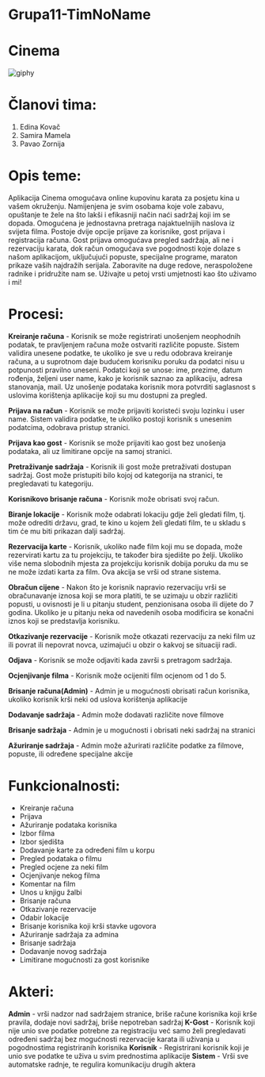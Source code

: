 

# Grupa11-TimNoName

# Cinema
![giphy](https://thumbs.gfycat.com/RigidWellmadeCowrie-size_restricted.gif)

# Članovi tima:

1. Edina Kovač
2. Samira Mamela
3. Pavao Zornija

# Opis teme:

Aplikacija Cinema omogućava online kupovinu karata za posjetu kina u vašem okruženju. Namijenjena je svim osobama koje vole zabavu, opuštanje te žele na što lakši i efikasniji način naći sadržaj koji im se dopada. Omogućena je jednostavna pretraga najaktuelnijih naslova iz svijeta filma. Postoje dvije opcije prijave za korisnike, gost prijava i registracija računa. Gost prijava omogućava pregled sadržaja, ali ne i rezervaciju karata, dok račun omogućava sve pogodnosti koje dolaze s našom aplikacijom, uključujući popuste, specijalne programe, maraton prikaze vaših najdražih serijala. Zaboravite na duge redove, neraspoložene radnike i pridružite nam se. Uživajte u petoj vrsti umjetnosti kao što uživamo i mi! 

# Procesi:

**Kreiranje računa** - Korisnik se može registrirati unošenjem neophodnih podatak, te pravljenjem računa može ostvariti različite popuste. Sistem validira unesene podatke, te ukoliko je sve u redu odobrava kreiranje računa, a u suprotnom daje budućem korisniku poruku da podatci nisu u potpunosti pravilno uneseni. Podatci koji se unose: ime, prezime, datum rođenja, željeni user name, kako je korisnik saznao za aplikaciju, adresa stanovanja, mail. Uz unošenje podataka korisnik mora potvrditi saglasnost s uslovima korištenja aplikacije koji su mu dostupni za pregled.

**Prijava na račun** - Korisnik se može prijaviti koristeći svoju lozinku i user name. Sistem validira podatke, te ukoliko postoji korisnik s unesenim podatcima, odobrava pristup stranici.

**Prijava kao gost** - Korisnik se može prijaviti kao gost bez unošenja podataka, ali uz limitirane opcije na samoj stranici.

**Pretraživanje sadržaja** - Korisnik ili gost može pretraživati dostupan sadržaj. Gost može pristupiti bilo kojoj od kategorija na stranici, te pregledavati tu kategoriju. 

**Korisnikovo brisanje računa** - Korisnik može obrisati svoj račun.

**Biranje lokacije** - Korisnik može odabrati lokaciju gdje želi gledati film, tj. može odrediti državu, grad, te kino u kojem želi gledati film, te u skladu s tim će mu biti prikazan dalji sadržaj.

**Rezervacija karte** - Korisnik, ukoliko nađe film koji mu se dopada, može rezervirati kartu za tu projekciju, te također bira sjedište po želji. Ukoliko više nema slobodnih mjesta za projekciju korisnik dobija poruku da mu se ne može izdati karta za film. Ova akcija se vrši od strane sistema.

**Obračun cijene** - Nakon što je korisnik napravio rezervaciju vrši se obračunavanje iznosa koji se mora platiti, te se uzimaju u obzir različiti popusti, u ovisnosti je li u pitanju student, penzionisana osoba ili dijete do 7 godina. Ukoliko je u pitanju neka od navedenih osoba modificira se konačni iznos koji se predstavlja korisniku.

**Otkazivanje rezervacije** - Korisnik može otkazati rezervaciju za neki film uz ili povrat ili nepovrat novca, uzimajući u obzir o kakvoj se situaciji radi.

**Odjava** - Korisnik se može odjaviti kada završi s pretragom sadržaja.

**Ocjenjivanje filma** - Korisnik može ocijeniti film ocjenom od 1 do 5.

**Brisanje računa(Admin)** - Admin je u mogućnosti obrisati račun korisnika, ukoliko korisnik krši neki od uslova korištenja aplikacije

**Dodavanje sadržaja** - Admin može dodavati različite nove filmove

**Brisanje sadržaja** - Admin je u mogućnosti i obrisati neki sadržaj na stranici

**Ažuriranje sadržaja** - Admin može ažurirati različite podatke za filmove, popuste, ili određene specijalne akcije

# Funkcionalnosti:

* Kreiranje računa
* Prijava 
* Ažuriranje podataka korisnika
* Izbor filma
* Izbor sjedišta
* Dodavanje karte za određeni film u korpu
* Pregled podataka o filmu
* Pregled ocjene za neki film
* Ocjenjivanje nekog filma
* Komentar na film
* Unos u knjigu žalbi
* Brisanje računa 
* Otkazivanje rezervacije
* Odabir lokacije
* Brisanje korisnika koji krši stavke ugovora
* Ažuriranje sadržaja za admina
* Brisanje sadržaja
* Dodavanje novog sadržaja
* Limitirane mogućnosti za gost korisnike

# Akteri:

**Admin** - vrši nadzor nad sadržajem stranice, briše račune korisnika koji krše pravila, dodaje novi sadržaj, briše nepotreban sadržaj
**K-Gost** - Korisnik koji nije unio sve podatke potrebne za registraciju već samo želi pregledavati određeni sadržaj bez mogućnosti rezervacije karata ili uživanja u pogodnostima registriranih korisnika
**Korisnik** - Registrirani korisnik koji je unio sve podatke te uživa u svim prednostima aplikacije
**Sistem** - Vrši sve automatske radnje, te regulira komunikaciju drugih aktera
